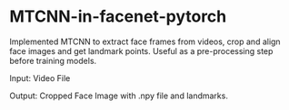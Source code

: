 # MTCNN-in-facenet-pytorch
Implemented MTCNN to extract face frames from videos, crop and align face images and get landmark points. Useful as a pre-processing step before training models. 

Input: Video File

Output: Cropped Face Image with .npy file and landmarks.

